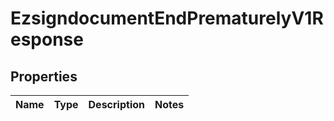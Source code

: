 
# EzsigndocumentEndPrematurelyV1Response

## Properties
| Name | Type | Description | Notes |
| ------------ | ------------- | ------------- | ------------- |



